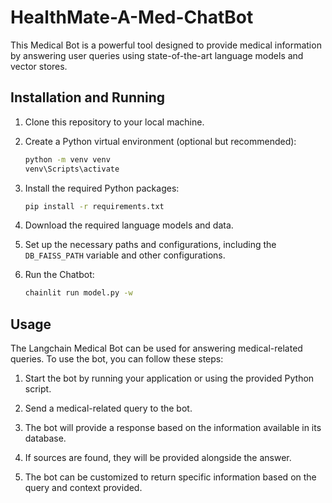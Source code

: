 # HealthMate-A-Med-ChatBot

This Medical Bot is a powerful tool designed to provide medical information by answering user queries using state-of-the-art language models and vector stores. 


## Installation and Running 

1. Clone this repository to your local machine.

2. Create a Python virtual environment (optional but recommended):

    ```bash
    python -m venv venv
    venv\Scripts\activate
    ```

3. Install the required Python packages:

    ```bash
    pip install -r requirements.txt
    ```

4. Download the required language models and data. 

5. Set up the necessary paths and configurations, including the `DB_FAISS_PATH` variable and other configurations.

6. Run the Chatbot:
    ```bash
   chainlit run model.py -w
    ```


## Usage

The Langchain Medical Bot can be used for answering medical-related queries. To use the bot, you can follow these steps:

1. Start the bot by running your application or using the provided Python script.

2. Send a medical-related query to the bot.

3. The bot will provide a response based on the information available in its database.

4. If sources are found, they will be provided alongside the answer.

5. The bot can be customized to return specific information based on the query and context provided.

